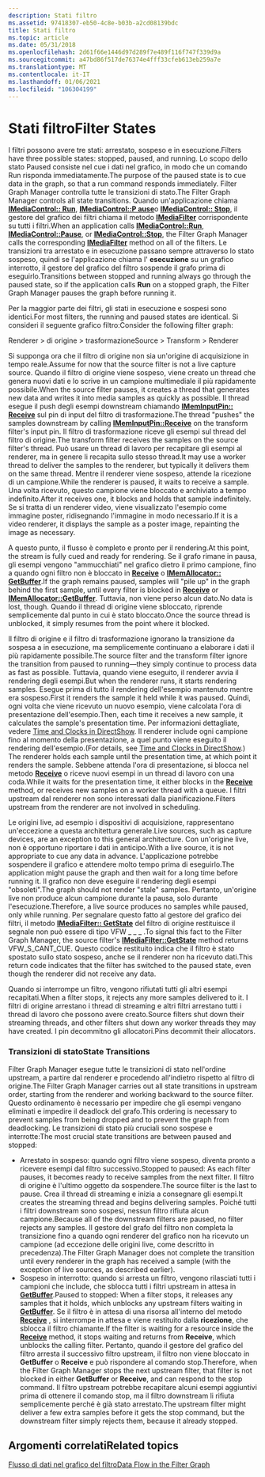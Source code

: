 ```yaml
---
description: Stati filtro
ms.assetid: 97418307-eb50-4c8e-b03b-a2cd08139bdc
title: Stati filtro
ms.topic: article
ms.date: 05/31/2018
ms.openlocfilehash: 2d61f66e1446d97d289f7e489f116f747f339d9a
ms.sourcegitcommit: a47bd86f517de76374e4fff33cfeb613eb259a7e
ms.translationtype: MT
ms.contentlocale: it-IT
ms.lasthandoff: 01/06/2021
ms.locfileid: "106304199"
---
```

# <a name="filter-states"></a><span data-ttu-id="13fc8-103">Stati filtro</span><span class="sxs-lookup"><span data-stu-id="13fc8-103">Filter States</span></span>

<span data-ttu-id="13fc8-104">I filtri possono avere tre stati: arrestato, sospeso e in esecuzione.</span><span class="sxs-lookup"><span data-stu-id="13fc8-104">Filters have three possible states: stopped, paused, and running.</span></span> <span data-ttu-id="13fc8-105">Lo scopo dello stato Paused consiste nel cue i dati nel grafico, in modo che un comando Run risponda immediatamente.</span><span class="sxs-lookup"><span data-stu-id="13fc8-105">The purpose of the paused state is to cue data in the graph, so that a run command responds immediately.</span></span> <span data-ttu-id="13fc8-106">Filter Graph Manager controlla tutte le transizioni di stato.</span><span class="sxs-lookup"><span data-stu-id="13fc8-106">The Filter Graph Manager controls all state transitions.</span></span> <span data-ttu-id="13fc8-107">Quando un'applicazione chiama [**IMediaControl:: Run**](/windows/desktop/api/Control/nf-control-imediacontrol-run), [**IMediaControl::P ause**](/windows/desktop/api/Control/nf-control-imediacontrol-pause)o [**IMediaControl:: Stop**](/windows/desktop/api/Control/nf-control-imediacontrol-stop), il gestore del grafico dei filtri chiama il metodo [**IMediaFilter**](/windows/desktop/api/Strmif/nn-strmif-imediafilter) corrispondente su tutti i filtri.</span><span class="sxs-lookup"><span data-stu-id="13fc8-107">When an application calls [**IMediaControl::Run**](/windows/desktop/api/Control/nf-control-imediacontrol-run), [**IMediaControl::Pause**](/windows/desktop/api/Control/nf-control-imediacontrol-pause), or [**IMediaControl::Stop**](/windows/desktop/api/Control/nf-control-imediacontrol-stop), the Filter Graph Manager calls the corresponding [**IMediaFilter**](/windows/desktop/api/Strmif/nn-strmif-imediafilter) method on all of the filters.</span></span> <span data-ttu-id="13fc8-108">Le transizioni tra arrestato e in esecuzione passano sempre attraverso lo stato sospeso, quindi se l'applicazione chiama l' **esecuzione** su un grafico interrotto, il gestore del grafico del filtro sospende il grafo prima di eseguirlo.</span><span class="sxs-lookup"><span data-stu-id="13fc8-108">Transitions between stopped and running always go through the paused state, so if the application calls **Run** on a stopped graph, the Filter Graph Manager pauses the graph before running it.</span></span>

<span data-ttu-id="13fc8-109">Per la maggior parte dei filtri, gli stati in esecuzione e sospesi sono identici.</span><span class="sxs-lookup"><span data-stu-id="13fc8-109">For most filters, the running and paused states are identical.</span></span> <span data-ttu-id="13fc8-110">Si consideri il seguente grafico filtro:</span><span class="sxs-lookup"><span data-stu-id="13fc8-110">Consider the following filter graph:</span></span>

<span data-ttu-id="13fc8-111">Renderer > di origine > trasformazione</span><span class="sxs-lookup"><span data-stu-id="13fc8-111">Source > Transform > Renderer</span></span>

<span data-ttu-id="13fc8-112">Si supponga ora che il filtro di origine non sia un'origine di acquisizione in tempo reale.</span><span class="sxs-lookup"><span data-stu-id="13fc8-112">Assume for now that the source filter is not a live capture source.</span></span> <span data-ttu-id="13fc8-113">Quando il filtro di origine viene sospeso, viene creato un thread che genera nuovi dati e lo scrive in un campione multimediale il più rapidamente possibile.</span><span class="sxs-lookup"><span data-stu-id="13fc8-113">When the source filter pauses, it creates a thread that generates new data and writes it into media samples as quickly as possible.</span></span> <span data-ttu-id="13fc8-114">Il thread esegue il push degli esempi downstream chiamando [**IMemInputPin:: Receive**](/windows/desktop/api/Strmif/nf-strmif-imeminputpin-receive) sul pin di input del filtro di trasformazione.</span><span class="sxs-lookup"><span data-stu-id="13fc8-114">The thread "pushes" the samples downstream by calling [**IMemInputPin::Receive**](/windows/desktop/api/Strmif/nf-strmif-imeminputpin-receive) on the transform filter's input pin.</span></span> <span data-ttu-id="13fc8-115">Il filtro di trasformazione riceve gli esempi sul thread del filtro di origine.</span><span class="sxs-lookup"><span data-stu-id="13fc8-115">The transform filter receives the samples on the source filter's thread.</span></span> <span data-ttu-id="13fc8-116">Può usare un thread di lavoro per recapitare gli esempi al renderer, ma in genere li recapita sullo stesso thread.</span><span class="sxs-lookup"><span data-stu-id="13fc8-116">It may use a worker thread to deliver the samples to the renderer, but typically it delivers them on the same thread.</span></span> <span data-ttu-id="13fc8-117">Mentre il renderer viene sospeso, attende la ricezione di un campione.</span><span class="sxs-lookup"><span data-stu-id="13fc8-117">While the renderer is paused, it waits to receive a sample.</span></span> <span data-ttu-id="13fc8-118">Una volta ricevuto, questo campione viene bloccato e archiviato a tempo indefinito.</span><span class="sxs-lookup"><span data-stu-id="13fc8-118">After it receives one, it blocks and holds that sample indefinitely.</span></span> <span data-ttu-id="13fc8-119">Se si tratta di un renderer video, viene visualizzato l'esempio come immagine poster, ridisegnando l'immagine in modo necessario.</span><span class="sxs-lookup"><span data-stu-id="13fc8-119">If it is a video renderer, it displays the sample as a poster image, repainting the image as necessary.</span></span>

<span data-ttu-id="13fc8-120">A questo punto, il flusso è completo e pronto per il rendering.</span><span class="sxs-lookup"><span data-stu-id="13fc8-120">At this point, the stream is fully cued and ready for rendering.</span></span> <span data-ttu-id="13fc8-121">Se il grafo rimane in pausa, gli esempi vengono "ammucchiati" nel grafico dietro il primo campione, fino a quando ogni filtro non è bloccato in [**Receive**](/windows/desktop/api/Strmif/nf-strmif-imeminputpin-receive) o [**IMemAllocator:: GetBuffer**](/windows/desktop/api/Strmif/nf-strmif-imemallocator-getbuffer).</span><span class="sxs-lookup"><span data-stu-id="13fc8-121">If the graph remains paused, samples will "pile up" in the graph behind the first sample, until every filter is blocked in [**Receive**](/windows/desktop/api/Strmif/nf-strmif-imeminputpin-receive) or [**IMemAllocator::GetBuffer**](/windows/desktop/api/Strmif/nf-strmif-imemallocator-getbuffer).</span></span> <span data-ttu-id="13fc8-122">Tuttavia, non viene perso alcun dato.</span><span class="sxs-lookup"><span data-stu-id="13fc8-122">No data is lost, though.</span></span> <span data-ttu-id="13fc8-123">Quando il thread di origine viene sbloccato, riprende semplicemente dal punto in cui è stato bloccato.</span><span class="sxs-lookup"><span data-stu-id="13fc8-123">Once the source thread is unblocked, it simply resumes from the point where it blocked.</span></span>

<span data-ttu-id="13fc8-124">Il filtro di origine e il filtro di trasformazione ignorano la transizione da sospesa a in esecuzione, ma semplicemente continuano a elaborare i dati il più rapidamente possibile.</span><span class="sxs-lookup"><span data-stu-id="13fc8-124">The source filter and the transform filter ignore the transition from paused to running—they simply continue to process data as fast as possible.</span></span> <span data-ttu-id="13fc8-125">Tuttavia, quando viene eseguito, il renderer avvia il rendering degli esempi.</span><span class="sxs-lookup"><span data-stu-id="13fc8-125">But when the renderer runs, it starts rendering samples.</span></span> <span data-ttu-id="13fc8-126">Esegue prima di tutto il rendering dell'esempio mantenuto mentre era sospeso.</span><span class="sxs-lookup"><span data-stu-id="13fc8-126">First it renders the sample it held while it was paused.</span></span> <span data-ttu-id="13fc8-127">Quindi, ogni volta che viene ricevuto un nuovo esempio, viene calcolata l'ora di presentazione dell'esempio.</span><span class="sxs-lookup"><span data-stu-id="13fc8-127">Then, each time it receives a new sample, it calculates the sample's presentation time.</span></span> <span data-ttu-id="13fc8-128">Per informazioni dettagliate, vedere [Time and Clocks in DirectShow](time-and-clocks-in-directshow.md). Il renderer include ogni campione fino al momento della presentazione, a quel punto viene eseguito il rendering dell'esempio.</span><span class="sxs-lookup"><span data-stu-id="13fc8-128">(For details, see [Time and Clocks in DirectShow](time-and-clocks-in-directshow.md).) The renderer holds each sample until the presentation time, at which point it renders the sample.</span></span> <span data-ttu-id="13fc8-129">Sebbene attenda l'ora di presentazione, si blocca nel metodo [**Receive**](/windows/desktop/api/Strmif/nf-strmif-imeminputpin-receive) o riceve nuovi esempi in un thread di lavoro con una coda.</span><span class="sxs-lookup"><span data-stu-id="13fc8-129">While it waits for the presentation time, it either blocks in the [**Receive**](/windows/desktop/api/Strmif/nf-strmif-imeminputpin-receive) method, or receives new samples on a worker thread with a queue.</span></span> <span data-ttu-id="13fc8-130">I filtri upstream dal renderer non sono interessati dalla pianificazione.</span><span class="sxs-lookup"><span data-stu-id="13fc8-130">Filters upstream from the renderer are not involved in scheduling.</span></span>

<span data-ttu-id="13fc8-131">Le origini live, ad esempio i dispositivi di acquisizione, rappresentano un'eccezione a questa architettura generale.</span><span class="sxs-lookup"><span data-stu-id="13fc8-131">Live sources, such as capture devices, are an exception to this general architecture.</span></span> <span data-ttu-id="13fc8-132">Con un'origine live, non è opportuno riportare i dati in anticipo.</span><span class="sxs-lookup"><span data-stu-id="13fc8-132">With a live source, it is not appropriate to cue any data in advance.</span></span> <span data-ttu-id="13fc8-133">L'applicazione potrebbe sospendere il grafico e attendere molto tempo prima di eseguirlo.</span><span class="sxs-lookup"><span data-stu-id="13fc8-133">The application might pause the graph and then wait for a long time before running it.</span></span> <span data-ttu-id="13fc8-134">Il grafico non deve eseguire il rendering degli esempi "obsoleti".</span><span class="sxs-lookup"><span data-stu-id="13fc8-134">The graph should not render "stale" samples.</span></span> <span data-ttu-id="13fc8-135">Pertanto, un'origine live non produce alcun campione durante la pausa, solo durante l'esecuzione.</span><span class="sxs-lookup"><span data-stu-id="13fc8-135">Therefore, a live source produces no samples while paused, only while running.</span></span> <span data-ttu-id="13fc8-136">Per segnalare questo fatto al gestore del grafico dei filtri, il metodo [**IMediaFilter:: GetState**](/windows/desktop/api/Strmif/nf-strmif-imediafilter-getstate) del filtro di origine restituisce il segnale non può essere di tipo VFW \_ \_ \_ .</span><span class="sxs-lookup"><span data-stu-id="13fc8-136">To signal this fact to the Filter Graph Manager, the source filter's [**IMediaFilter::GetState**](/windows/desktop/api/Strmif/nf-strmif-imediafilter-getstate) method returns VFW\_S\_CANT\_CUE.</span></span> <span data-ttu-id="13fc8-137">Questo codice restituito indica che il filtro è stato spostato sullo stato sospeso, anche se il renderer non ha ricevuto dati.</span><span class="sxs-lookup"><span data-stu-id="13fc8-137">This return code indicates that the filter has switched to the paused state, even though the renderer did not receive any data.</span></span>

<span data-ttu-id="13fc8-138">Quando si interrompe un filtro, vengono rifiutati tutti gli altri esempi recapitati.</span><span class="sxs-lookup"><span data-stu-id="13fc8-138">When a filter stops, it rejects any more samples delivered to it.</span></span> <span data-ttu-id="13fc8-139">I filtri di origine arrestano i thread di streaming e altri filtri arrestano tutti i thread di lavoro che possono avere creato.</span><span class="sxs-lookup"><span data-stu-id="13fc8-139">Source filters shut down their streaming threads, and other filters shut down any worker threads they may have created.</span></span> <span data-ttu-id="13fc8-140">I pin decommitno gli allocatori.</span><span class="sxs-lookup"><span data-stu-id="13fc8-140">Pins decommit their allocators.</span></span>

### <a name="state-transitions"></a><span data-ttu-id="13fc8-141">Transizioni di stato</span><span class="sxs-lookup"><span data-stu-id="13fc8-141">State Transitions</span></span>

<span data-ttu-id="13fc8-142">Filter Graph Manager esegue tutte le transizioni di stato nell'ordine upstream, a partire dal renderer e procedendo all'indietro rispetto al filtro di origine.</span><span class="sxs-lookup"><span data-stu-id="13fc8-142">The Filter Graph Manager carries out all state transitions in upstream order, starting from the renderer and working backward to the source filter.</span></span> <span data-ttu-id="13fc8-143">Questo ordinamento è necessario per impedire che gli esempi vengano eliminati e impedire il deadlock del grafo.</span><span class="sxs-lookup"><span data-stu-id="13fc8-143">This ordering is necessary to prevent samples from being dropped and to prevent the graph from deadlocking.</span></span> <span data-ttu-id="13fc8-144">Le transizioni di stato più cruciali sono sospese e interrotte:</span><span class="sxs-lookup"><span data-stu-id="13fc8-144">The most crucial state transitions are between paused and stopped:</span></span>

-   <span data-ttu-id="13fc8-145">Arrestato in sospeso: quando ogni filtro viene sospeso, diventa pronto a ricevere esempi dal filtro successivo.</span><span class="sxs-lookup"><span data-stu-id="13fc8-145">Stopped to paused: As each filter pauses, it becomes ready to receive samples from the next filter.</span></span> <span data-ttu-id="13fc8-146">Il filtro di origine è l'ultimo oggetto da sospendere.</span><span class="sxs-lookup"><span data-stu-id="13fc8-146">The source filter is the last to pause.</span></span> <span data-ttu-id="13fc8-147">Crea il thread di streaming e inizia a consegnare gli esempi.</span><span class="sxs-lookup"><span data-stu-id="13fc8-147">It creates the streaming thread and begins delivering samples.</span></span> <span data-ttu-id="13fc8-148">Poiché tutti i filtri downstream sono sospesi, nessun filtro rifiuta alcun campione.</span><span class="sxs-lookup"><span data-stu-id="13fc8-148">Because all of the downstream filters are paused, no filter rejects any samples.</span></span> <span data-ttu-id="13fc8-149">Il gestore del grafo del filtro non completa la transizione fino a quando ogni renderer del grafico non ha ricevuto un campione (ad eccezione delle origini live, come descritto in precedenza).</span><span class="sxs-lookup"><span data-stu-id="13fc8-149">The Filter Graph Manager does not complete the transition until every renderer in the graph has received a sample (with the exception of live sources, as described earlier).</span></span>
-   <span data-ttu-id="13fc8-150">Sospeso in interrotto: quando si arresta un filtro, vengono rilasciati tutti i campioni che include, che sblocca tutti i filtri upstream in attesa in [**GetBuffer**](/windows/desktop/api/Strmif/nf-strmif-imemallocator-getbuffer).</span><span class="sxs-lookup"><span data-stu-id="13fc8-150">Paused to stopped: When a filter stops, it releases any samples that it holds, which unblocks any upstream filters waiting in [**GetBuffer**](/windows/desktop/api/Strmif/nf-strmif-imemallocator-getbuffer).</span></span> <span data-ttu-id="13fc8-151">Se il filtro è in attesa di una risorsa all'interno del metodo [**Receive**](/windows/desktop/api/Strmif/nf-strmif-imeminputpin-receive) , si interrompe in attesa e viene restituito dalla **ricezione**, che sblocca il filtro chiamante.</span><span class="sxs-lookup"><span data-stu-id="13fc8-151">If the filter is waiting for a resource inside the [**Receive**](/windows/desktop/api/Strmif/nf-strmif-imeminputpin-receive) method, it stops waiting and returns from **Receive**, which unblocks the calling filter.</span></span> <span data-ttu-id="13fc8-152">Pertanto, quando il gestore del grafico del filtro arresta il successivo filtro upstream, il filtro non viene bloccato in **GetBuffer** o **Receive** e può rispondere al comando stop.</span><span class="sxs-lookup"><span data-stu-id="13fc8-152">Therefore, when the Filter Graph Manager stops the next upstream filter, that filter is not blocked in either **GetBuffer** or **Receive**, and can respond to the stop command.</span></span> <span data-ttu-id="13fc8-153">Il filtro upstream potrebbe recapitare alcuni esempi aggiuntivi prima di ottenere il comando stop, ma il filtro downstream li rifiuta semplicemente perché è già stato arrestato.</span><span class="sxs-lookup"><span data-stu-id="13fc8-153">The upstream filter might deliver a few extra samples before it gets the stop command, but the downstream filter simply rejects them, because it already stopped.</span></span>

## <a name="related-topics"></a><span data-ttu-id="13fc8-154">Argomenti correlati</span><span class="sxs-lookup"><span data-stu-id="13fc8-154">Related topics</span></span>

<dl> <dt>

[<span data-ttu-id="13fc8-155">Flusso di dati nel grafico del filtro</span><span class="sxs-lookup"><span data-stu-id="13fc8-155">Data Flow in the Filter Graph</span></span>](data-flow-in-the-filter-graph.md)
</dt> </dl>

 

 



